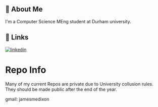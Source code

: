 

## 🚀 About Me
I'm a Computer Science MEng student at Durham university.


## 🔗 Links
[![linkedin](https://img.shields.io/badge/linkedin-0A66C2?style=for-the-badge&logo=linkedin&logoColor=white)](https://www.linkedin.com/in/james-dixon-)


# Repo Info

Many of my current Repos are private due to University collusion rules.
They should be made public after the end of the year.

gmail: jamesmedixon

